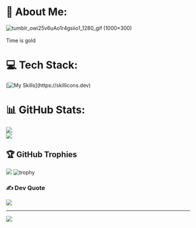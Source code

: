 # 💫 About Me:
![tumblr_owi25v6uAo1r4gsiio1_1280_gif (1000×300)](https://github.com/user-attachments/assets/5299e153-f045-46f2-a9fc-46cb47dda3a4)
<br></br>
Time is gold



# 💻 Tech Stack:
 [![My Skills](https://skillicons.dev/icons?i=alpinejs,angular,cs,cloudflare,css,django,docker,dotnet,express,firebase,flutter,git,html,js,jquery,laravel,less,mongodb,mysql,nextjs,nodejs,php,postgres,react,sass,spring,sqlite,tailwind,ts,vite,wordpress,)](https://skillicons.dev)
# 📊 GitHub Stats:
![](https://github-readme-streak-stats.herokuapp.com/?user=jmsjcmc&theme=dracula&hide_border=false)<br/>
![](https://github-readme-stats.vercel.app/api/top-langs/?username=jmsjcmc&theme=dracula&count=10&hide_border=false&include_all_commits=true&count_private=true&layout=compact)

## 🏆 GitHub Trophies
![](https://github-trophies.vercel.app/?username=jmsjcmc&theme=dracula&no-frame=false&no-bg=false&margin-w=4)
![trophy](https://github-profile-trophy.vercel.app/?username=jmsjcmc&theme=dracula&no-frame=false&no-bg=false&margin-w=4)

### ✍️ Dev Quote
![](https://quotes-github-readme.vercel.app/api?type=horizontal&theme=merko)

---
[![](https://visitcount.itsvg.in/api?id=jmsjcmc&icon=5&color=0)](https://visitcount.itsvg.in)
<!-- Proudly created with GPRM ( https://gprm.itsvg.in ) -->

